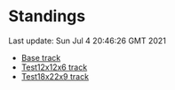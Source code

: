 # Standings

Last update: Sun Jul  4 20:46:26 GMT 2021

* [Base track](comps/Base/2021-07-04/standings.md)
* [Test12x12x6 track](comps/Test12x12x6/2021-07-04/standings.md)
* [Test18x22x9 track](comps/Test18x22x9/2021-07-04/standings.md)
